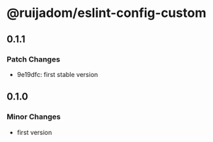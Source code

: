 # @ruijadom/eslint-config-custom

## 0.1.1

### Patch Changes

- 9e19dfc: first stable version

## 0.1.0

### Minor Changes

- first version
